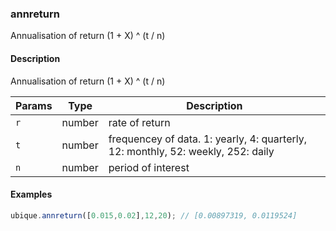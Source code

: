 ### annreturn
Annualisation of return (1 + X) ^ (t / n)


#### Description

Annualisation of return (1 + X) ^ (t / n)


|Params|Type|Description
|---------|----|-----------
|`r` | number | rate of return
|`t` | number | frequencey of data. 1: yearly, 4: quarterly, 12: monthly, 52: weekly, 252: daily
|`n` | number | period of interest


#### Examples

```js
ubique.annreturn([0.015,0.02],12,20); // [0.00897319, 0.0119524]
```

